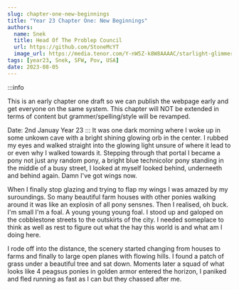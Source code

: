 ```yaml
---
slug: chapter-one-new-beginnings
title: "Year 23 Chapter One: New Beginnings"
authors:
  name: Snek
  title: Head Of The Problep Council
  url: https://github.com/StoneMcYT
  image_url: https://media.tenor.com/Y-nW5Z-k8W8AAAAC/starlight-glimmer-blep.gif
tags: [year23, Snek, SFW, Pov, USA]
date: 2023-08-05
---
```


:::info

This is an early chapter one draft so we can publish the webpage early and get everyone on the same system. This chapter will NOT be extended in terms of content but grammer/spelling/style will be revamped.


Date: 2nd Januay Year 23
:::
It was one dark morning where I woke up in some unkown cave with a bright shining glowing orb in the center. I rubbed my eyes and walked straight into the glowing light unsure of where it lead to or even why I walked towards it. Stepping through that portal I became a pony not just any random pony, a bright blue technicolor pony standing in the middle of a busy street, I looked at myself looked behind, underneeth and behind again. Damn I've got wings now.

When I finally stop glazing and trying to flap my wings I was amazed by my suroundings. So many beautiful farm houses with other ponies walking around it was like an explosin of all pony sensnes. Then I realised, oh buck. I'm small  I'm a foal. A young young young foal. I stood up and galoped on the cobblestone streets to the outskirts of the city. I needed someplace to think as well as rest to figure out what the hay this world is and what am I doing here.

I rode off into the distance, the scenery started changing from houses to farms and finally to large open planes with flowing hills. I found a patch of grass under a beautiful tree and sat down. Moments later a squad of what looks like 4 peagsus ponies in golden armor entered the horizon, I paniked and fled running as fast as I can but they chassed after me.

